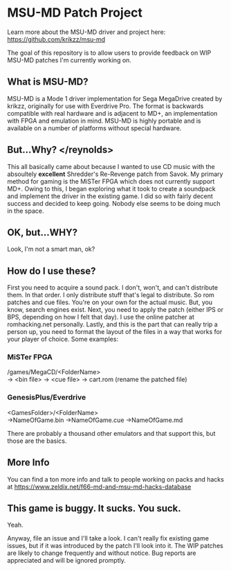 # MSU-MD Patch Project
Learn more about the MSU-MD driver and project here: https://github.com/krikzz/msu-md

The goal of this repository is to allow users to provide feedback on WIP MSU-MD patches I'm currently working on.

## What is MSU-MD?
MSU-MD is a Mode 1 driver implementation for Sega MegaDrive created by krikzz, originally for use with Everdrive Pro.
The format is backwards compatible with real hardware and is adjacent to MD+, an implementation with FPGA and emulation in mind.
MSU-MD is highly portable and is available on a number of platforms without special hardware. 

## But...Why? \</reynolds\>
This all basically came about because I wanted to use CD music with the absoultely **excellent** Shredder's Re-Revenge patch from Savok. My primary method for gaming is the MiSTer FPGA which does not currently support MD+. 
Owing to this, I began exploring what it took to create a soundpack and implement the driver in the existing game. I did so with fairly decent success and decided to keep going. Nobody else seems to be doing much in the space.

## OK, but...WHY?
Look, I'm not a smart man, ok?

## How do I use these?
First you need to acquire a sound pack. I don't, won't, and can't distribute them. In that order. I only distribute stuff that's legal to distribute. So rom patches and cue files. You're on your own for the actual music. But, you know, search engines exist. 
Next, you need to apply the patch (either IPS or BPS, depending on how I felt that day). I use the online patcher at romhacking.net personally. 
Lastly, and this is the part that can really trip a person up, you need to format the layout of the files in a way that works for your player of choice. Some examples:

### MiSTer FPGA
/games/MegaCD/\<FolderName\></br>
	\-\> \<bin file\>
	\-\> \<cue file\>
	\-\> cart.rom (rename the patched file)
		
### GenesisPlus/Everdrive
\<GamesFolder\>/\<FolderName\></br>
	 \-\>NameOfGame.bin
	 \-\>NameOfGame.cue
	 \-\>NameOfGame.md
		 
		 
There are probably a thousand other emulators and that support this, but those are the basics. 

## More Info
You can find a ton more info and talk to people working on packs and hacks at https://www.zeldix.net/f66-md-and-msu-md-hacks-database

## This game is buggy. It sucks. You suck.
Yeah. 

Anyway, file an issue and I'll take a look. I can't really fix existing game issues, but if it was introduced by the patch I'll look into it. The WIP patches are likely to change frequently and without notice. Bug reports are appreciated and will be ignored promptly. 
